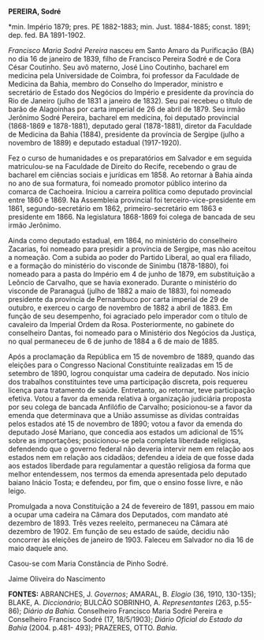 **PEREIRA, Sodré**

\*min. Império 1879; pres. PE 1882-1883; min. Just. 1884-1885; const.
1891; dep. fed. BA 1891-1902.

*Francisco Maria Sodré Pereira* nasceu em Santo Amaro da Purificação
(BA) no dia 16 de janeiro de 1839, filho de Francisco Pereira Sodré e de
Cora César Coutinho. Seu avô materno, José Lino Coutinho, bacharel em
medicina pela Universidade de Coimbra, foi professor da Faculdade de
Medicina da Bahia, membro do Conselho do Imperador, ministro e
secretário de Estado dos Negócios do Império e presidente da província
do Rio de Janeiro (julho de 1831 a janeiro de 1832). Seu pai recebeu o
título de barão de Alagoinhas por carta imperial de 26 de abril de 1879.
Seu irmão Jerônimo Sodré Pereira, bacharel em medicina, foi deputado
provincial (1868-1869 e 1878-1881), deputado geral (1878-1881), diretor
da Faculdade de Medicina da Bahia (1884), presidente da província de
Sergipe (julho a novembro de 1889) e deputado estadual (1917-1920).

Fez o curso de humanidades e os preparatórios em Salvador e em seguida
matriculou-se na Faculdade de Direito do Recife, recebendo o grau de
bacharel em ciências sociais e jurídicas em 1858. Ao retornar à Bahia
ainda no ano de sua formatura, foi nomeado promotor público interino da
comarca de Cachoeira. Iniciou a carreira política como deputado
provincial entre 1860 e 1869. Na Assembleia provincial foi
terceiro-vice-presidente em 1861, segundo-secretário em 1862,
primeiro-secretário em 1863 e presidente em 1866. Na legislatura
1868-1869 foi colega de bancada de seu irmão Jerônimo.

Ainda como deputado estadual, em 1864, no ministério do conselheiro
Zacarias, foi nomeado para presidir a província de Sergipe, mas não
aceitou a nomeação. Com a subida ao poder do Partido Liberal, ao qual
era filiado, e a formação do ministério do visconde de Sinimbu
(1878-1880), foi nomeado para a pasta do Império em 4 de junho de 1879,
em substituição a Leôncio de Carvalho, que se havia exonerado. Durante o
ministério do visconde de Paranaguá (julho de 1882 a maio de 1883), foi
nomeado presidente da província de Pernambuco por carta imperial de 29
de outubro, e exerceu o cargo de novembro de 1882 a abril de 1883. Em
função de seu desempenho, foi agraciado pelo imperador com o título de
cavaleiro da Imperial Ordem da Rosa. Posteriormente, no gabinete do
conselheiro Dantas, foi nomeado para o Ministério dos Negócios da
Justiça, no qual permaneceu de 6 de junho de 1884 a 6 de maio de 1885.

Após a proclamação da República em 15 de novembro de 1889, quando das
eleições para o Congresso Nacional Constituinte realizadas em 15 de
setembro de 1890, logrou conquistar uma cadeira de deputado. Nos início
dos trabalhos constituintes teve uma participação discreta, pois
requereu licença para tratamento de saúde. Entretanto, ao retornar, teve
participação efetiva. Votou a favor da emenda relativa à organização
judiciária proposta por seu colega de bancada Anfilófio de Carvalho;
posicionou-se a favor da emenda que determinava que a União assumisse as
dívidas contraídas pelos estados até 15 de novembro de 1890; votou a
favor da emenda do deputado José Mariano, que concedia aos estados um
adicional de 15% sobre as importações; posicionou-se pela completa
liberdade religiosa, defendendo que o governo federal não deveria
intervir nem em relação aos estados nem em relação aos cidadãos;
defendeu a ideia de que fosse dada aos estados liberdade para
regulamentar a questão religiosa da forma que melhor entendessem, nos
termos da emenda apresentada pelo deputado baiano Inácio Tosta; e
defendeu, por fim, que o ensino fosse livre, e não leigo.

Promulgada a nova Constituição a 24 de fevereiro de 1891, passou em maio
a ocupar uma cadeira na Câmara dos Deputados, com mandato até dezembro
de 1893. Três vezes reeleito, permaneceu na Câmara até dezembro de 1902.
Em função de seu estado de saúde, decidiu não concorrer às eleições de
janeiro de 1903. Faleceu em Salvador no dia 16 de maio daquele ano.

Casou-se com Maria Constância de Pinho Sodré.

Jaime Oliveira do Nascimento

**FONTES:** ABRANCHES, J. *Governos*; AMARAL, B. *Elogio* (36, 1910,
130-135); BLAKE, A. *Diccionário*; BULCÃO SOBRINHO, A. *Representantes*
(263, p.55-86); *Diário da Bahia.* Conselheiro Francisco Maria Sodré
Pereira e Conselheiro Francisco Sodré (17, 18/5/1903); *Diário Oficial
do Estado da Bahia* (2004. p.481- 493); PRAZERES, OTTO. *Bahia*.
